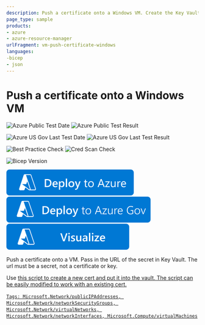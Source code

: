 ```yaml
---
description: Push a certificate onto a Windows VM. Create the Key Vault using the template at http&#58;//azure.microsoft.com/en-us/documentation/templates/101-create-key-vault
page_type: sample
products:
- azure
- azure-resource-manager
urlFragment: vm-push-certificate-windows
languages:
-bicep
- json
---
```

# Push a certificate onto a Windows VM

![Azure Public Test Date](https://azurequickstartsservice.blob.core.windows.net/badges/quickstarts/microsoft.compute/vm-push-certificate-windows/PublicLastTestDate.svg)
![Azure Public Test Result](https://azurequickstartsservice.blob.core.windows.net/badges/quickstarts/microsoft.compute/vm-push-certificate-windows/PublicDeployment.svg)

![Azure US Gov Last Test Date](https://azurequickstartsservice.blob.core.windows.net/badges/quickstarts/microsoft.compute/vm-push-certificate-windows/FairfaxLastTestDate.svg)
![Azure US Gov Last Test Result](https://azurequickstartsservice.blob.core.windows.net/badges/quickstarts/microsoft.compute/vm-push-certificate-windows/FairfaxDeployment.svg)

![Best Practice Check](https://azurequickstartsservice.blob.core.windows.net/badges/quickstarts/microsoft.compute/vm-push-certificate-windows/BestPracticeResult.svg)
![Cred Scan Check](https://azurequickstartsservice.blob.core.windows.net/badges/quickstarts/microsoft.compute/vm-push-certificate-windows/CredScanResult.svg)

![Bicep Version](https://azurequickstartsservice.blob.core.windows.net/badges/quickstarts/microsoft.compute/vm-push-certificate-windows/BicepVersion.svg)

[![Deploy To Azure](https://raw.githubusercontent.com/Azure/azure-quickstart-templates/master/1-CONTRIBUTION-GUIDE/images/deploytoazure.svg?sanitize=true)](https://portal.azure.com/#create/Microsoft.Template/uri/https%3A%2F%2Fraw.githubusercontent.com%2FAzure%2Fazure-quickstart-templates%2Fmaster%2Fquickstarts%2Fmicrosoft.compute%2Fvm-push-certificate-windows%2Fazuredeploy.json)
[![Deploy To Azure US Gov](https://raw.githubusercontent.com/Azure/azure-quickstart-templates/master/1-CONTRIBUTION-GUIDE/images/deploytoazuregov.svg?sanitize=true)](https://portal.azure.us/#create/Microsoft.Template/uri/https%3A%2F%2Fraw.githubusercontent.com%2FAzure%2Fazure-quickstart-templates%2Fmaster%2Fquickstarts%2Fmicrosoft.compute%2Fvm-push-certificate-windows%2Fazuredeploy.json)
[![Visualize](https://raw.githubusercontent.com/Azure/azure-quickstart-templates/master/1-CONTRIBUTION-GUIDE/images/visualizebutton.svg?sanitize=true)](http://armviz.io/#/?load=https%3A%2F%2Fraw.githubusercontent.com%2FAzure%2Fazure-quickstart-templates%2Fmaster%2Fquickstarts%2Fmicrosoft.compute%2Fvm-push-certificate-windows%2Fazuredeploy.json)

Push a certificate onto a VM. Pass in the URL of the secret in Key Vault.  The url must be a secret, not a certificate or key.

Use <a href="https://gist.github.com/bmoore-msft/425b79b7b7e226264554ec534b956a48">this script to create a new cert and put it into the vault.  The script can be easily modified to work with an existing cert.

`Tags: Microsoft.Network/publicIPAddresses, Microsoft.Network/networkSecurityGroups, Microsoft.Network/virtualNetworks, Microsoft.Network/networkInterfaces, Microsoft.Compute/virtualMachines`
